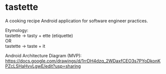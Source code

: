 # tastette
A cooking recipe Android application for software engineer practices.

Etymology:<br/>
tastette -> tasty + ette (etiquette)<br/>
OR<br/>
tastette -> taste + it

Android Architecture Diagram (MVP):<br/>
https://docs.google.com/drawings/d/1rrDH4dzq_2WDaxfCEO3s7PYoDkonKPZcLSHaHvvLgwE/edit?usp=sharing
